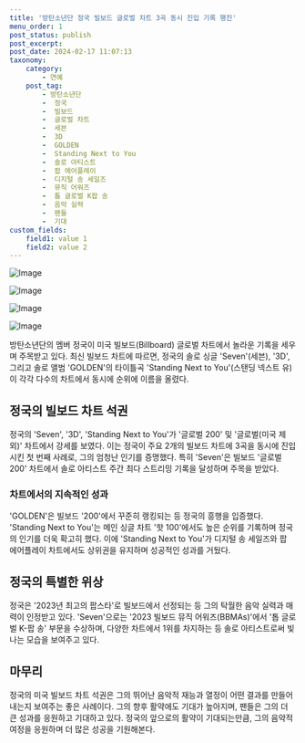 ```yaml
---
title: '방탄소년단 정국 빌보드 글로벌 차트 3곡 동시 진입 기록 행진'
menu_order: 1
post_status: publish
post_excerpt: 
post_date: 2024-02-17 11:07:13
taxonomy:
    category:
        - 연예
    post_tag:
        - 방탄소년단
        -  정국
        -  빌보드
        -  글로벌 차트
        -  세븐
        -  3D
        -  GOLDEN
        -  Standing Next to You
        -  솔로 아티스트
        -  팝 에어플레이
        -  디지털 송 세일즈
        -  뮤직 어워즈
        -  톱 글로벌 K팝 송
        -  음악 실력
        -  팬들
        -  기대
custom_fields:
    field1: value 1
    field2: value 2
---
```


![Image](https://mimgnews.pstatic.net/image/108/2024/02/11/0003214194_001_20240211074301192.jpg?type=w540)

![Image](https://ssl.pstatic.net/mimgnews/image/108/2024/02/11/0003214194_002_20240211074301298.jpg?type=w540)

![Image](https://mimgnews.pstatic.net/image/108/2024/02/11/0003214194_003_20240211074301341.jpg?type=w540)

![Image](https://ssl.pstatic.net/mimgnews/image/108/2024/02/11/0003214194_004_20240211074301484.jpg?type=w540)

방탄소년단의 멤버 정국이 미국 빌보드(Billboard) 글로벌 차트에서 놀라운 기록을 세우며 주목받고 있다. 최신 빌보드 차트에 따르면, 정국의 솔로 싱글 'Seven'(세븐), '3D', 그리고 솔로 앨범 'GOLDEN'의 타이틀곡 'Standing Next to You'(스탠딩 넥스트 유)이 각각 다수의 차트에서 동시에 순위에 이름을 올렸다.
## 정국의 빌보드 차트 석권
정국의 'Seven', '3D', 'Standing Next to You'가 '글로벌 200' 및 '글로벌(미국 제외)' 차트에서 강세를 보였다. 이는 정국이 주요 2개의 빌보드 차트에 3곡을 동시에 진입시킨 첫 번째 사례로, 그의 엄청난 인기를 증명했다. 특히 'Seven'은 빌보드 '글로벌 200' 차트에서 솔로 아티스트 주간 최다 스트리밍 기록을 달성하며 주목을 받았다.
### 차트에서의 지속적인 성과
'GOLDEN'은 빌보드 '200'에서 꾸준히 랭킹되는 등 정국의 흥행을 입증했다. 'Standing Next to You'는 메인 싱글 차트 '핫 100'에서도 높은 순위를 기록하며 정국의 인기를 더욱 확고히 했다. 이에 'Standing Next to You'가 디지털 송 세일즈와 팝 에어플레이 차트에서도 상위권을 유지하며 성공적인 성과를 거뒀다.
## 정국의 특별한 위상
정국은 '2023년 최고의 팝스타'로 빌보드에서 선정되는 등 그의 탁월한 음악 실력과 매력이 인정받고 있다. 'Seven'으로는 '2023 빌보드 뮤직 어워즈(BBMAs)'에서 '톱 글로벌 K-팝 송' 부문을 수상하며, 다양한 차트에서 1위를 차지하는 등 솔로 아티스트로써 빛나는 모습을 보여주고 있다.
## 마무리
정국의 미국 빌보드 차트 석권은 그의 뛰어난 음악적 재능과 열정이 어떤 결과를 만들어내는지 보여주는 좋은 사례이다. 그의 향후 활약에도 기대가 높아지며, 팬들은 그의 더 큰 성과를 응원하고 기대하고 있다. 정국의 앞으로의 활약이 기대되는만큼, 그의 음악적 여정을 응원하며 더 많은 성공을 기원해본다.

